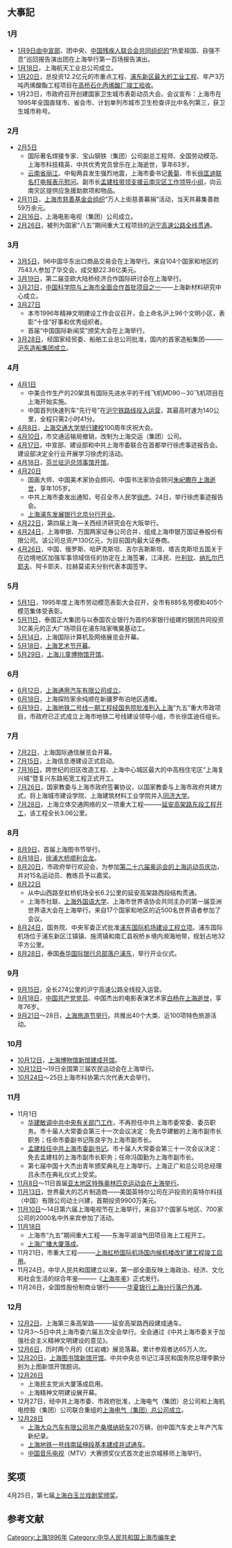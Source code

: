 ## 大事記

### 1月

  - [1月9日由](../Page/1月9日.md "wikilink")[中宣部](../Page/中宣部.md "wikilink")、团中央、[中国残疾人联合会共同组织的](../Page/中国残疾人联合会.md "wikilink")“热爱祖国、自强不息”巡回报告演出团在上海举行第一百场报告演出。
  - [1月18日](../Page/1月18日.md "wikilink")，上海航天工业总公司成立。
  - [1月20日](../Page/1月20日.md "wikilink")，总投资12.2亿元的市重点工程、[浦东新区最大的工业工程](../Page/浦东新区.md "wikilink")、年产3万吨丙烯酸酯工程项目在[高桥石化丙烯酸厂竣工验收](../Page/高桥石化丙烯酸厂.md "wikilink")。
  - 1月23日，市政府召开创建国家卫生城市表彰动员大会。会议宣布：上海市在1995年全国直辖市、省会市、计划单列市城市卫生检查评比中名列第三，获卫生城市称号。

### 2月

  - [2月5日](../Page/2月5日.md "wikilink")
      - 国际著名焊接专家、宝山钢铁（集团）公司副总工程师、全国劳动模范、上海市科技精英、中共优秀党员曾乐在上海逝世，享年63岁。
      - [云南省丽江](../Page/云南省.md "wikilink")、中甸两县发生强烈地震，上海市委书记[黄菊](../Page/黄菊.md "wikilink")、市长[徐匡迪联名打电报表示慰问](../Page/徐匡迪.md "wikilink")。副市长[孟建柱带领支援云南灾区工作领导小组](../Page/孟建柱.md "wikilink")，向云南灾区提供应急援助款项和物品。
  - [2月11日](../Page/2月11日.md "wikilink")，[上海市慈善基金会组织](../Page/上海市慈善基金会.md "wikilink")“万人上街慈善募捐”活动，当天共募集善款59万余元。
  - [2月16日](../Page/2月16日.md "wikilink")，上海电影电视（集团）公司成立。
  - [2月26日](../Page/2月26日.md "wikilink")，被列为国家“八五”期间重大工程项目的[沪宁高速公路全线贯通](../Page/沪宁高速公路.md "wikilink")。

### 3月

  - [3月5日](../Page/3月5日.md "wikilink")，96中国华东出口商品交易会在上海举行。来自104个国家和地区的7543人参加了华交会。成交额22.36亿美元。
  - [3月19日](../Page/3月19日.md "wikilink")，第二届亚欧大陆桥经济合作国际研讨会在上海举行。
  - [3月21日](../Page/3月21日.md "wikilink")，[中国科学院与上海市全面合作首批项目之一](../Page/中国科学院.md "wikilink")——上海新材料研究中心成立。
  - [3月27日](../Page/3月27日.md "wikilink")
      - 本市1996年精神文明建设工作会议召开，会上命名沪上96个文明小区，表彰“十佳”好事和优秀组织者。
      - 首届“中国国际新闻奖”颁奖大会在上海举行。
  - [3月28日](../Page/3月28日.md "wikilink")，经国家经贸委、船舶工业总公司批准，国内的首家造船集团———[沪东造船集团成立](../Page/沪东造船集团.md "wikilink")。

### 4月

  - [4月1日](../Page/4月1日.md "wikilink")
      - 中美合作生产的20架具有国际先进水平的干线飞机MD90－30飞机项目在上海开始实施。
      - 中国首列快速列车“先行号”在[沪宁铁路线投入运营](../Page/沪宁铁路.md "wikilink")，其最高时速为140公里，全程只需2小时41分。
  - [4月8日](../Page/4月8日.md "wikilink")，[上海交通大学举行建校](../Page/上海交通大学.md "wikilink")100周年庆祝大会。
  - [4月10日](../Page/4月10日.md "wikilink")，市交通运输局撤销，改制为上海交运（集团）公司。
  - [4月17日](../Page/4月17日.md "wikilink")，中宣部、建设部和中共上海市委联合在首都举行徐虎事迹报告会。建设部决定全行业开展学习徐虎的活动。
  - [4月18日](../Page/4月18日.md "wikilink")，[芬兰驻沪总领事馆开馆](../Page/芬兰.md "wikilink")。
  - [4月20日](../Page/4月20日.md "wikilink")
      - 国画大师、中国美术家协会顾问、中国书法家协会顾问[朱屺瞻在上海逝世](../Page/朱屺瞻.md "wikilink")，享年105岁。
      - 中共上海市委发出通知，号召全市人民学[徐虎](../Page/徐虎.md "wikilink")。24日，举行徐虎事迹报告会。
      - [上海浦东发展银行北京分行开业](../Page/上海浦东发展银行.md "wikilink")。
  - [4月22日](../Page/4月22日.md "wikilink")，第四届上海—关西经济研究会在大阪举行。
  - [4月24日](../Page/4月24日.md "wikilink")，上海申银、万国两家证券公司合并，组成上海申银万国证券股份有限公司。该公司总资产130亿元，为目前国内最大证券商。
  - [4月26日](../Page/4月26日.md "wikilink")，中国、俄罗斯、哈萨克斯坦、吉尔吉斯斯坦、塔吉克斯坦五国关于在边境地区加强军事领域信任的协定在上海签署，江泽民、[叶利钦](../Page/叶利钦.md "wikilink")、[纳扎尔巴耶夫](../Page/纳扎尔巴耶夫.md "wikilink")、阿卡耶夫、拉赫莫诺夫分别代表本国签字。

### 5月

  - [5月1日](../Page/5月1日.md "wikilink")，1995年度上海市劳动模范表彰大会召开，全市有885名劳模和405个模范集体受表彰。
  - [5月11日](../Page/5月11日.md "wikilink")，泰国正大集团与以泰国农业银行为首的6家银行组建的银团共同投资3亿美元的正大广场项目在浦东陆家嘴奠基动工。
  - [5月14日](../Page/5月14日.md "wikilink")，上海国际计算机及网络展览会开幕。
  - [5月18日](../Page/5月18日.md "wikilink")，[上海艺术节开幕](../Page/上海艺术节.md "wikilink")。
  - [5月29日](../Page/5月29日.md "wikilink")，[上海儿童博物馆开馆](../Page/上海儿童博物馆.md "wikilink")。

### 6月

  - [6月12日](../Page/6月12日.md "wikilink")，[上海通用汽车有限公司成立](../Page/上海通用汽车有限公司.md "wikilink")。
  - [6月18日](../Page/6月18日.md "wikilink")，上海探险家余纯顺在新疆罗布泊地区遇难。
  - [6月19日](../Page/6月19日.md "wikilink")，[上海地铁二号线一期工程经国务院批准列入上海](../Page/上海地铁二号线.md "wikilink")“九五”重大市政项目，市政府已正式成立上海市地铁二号线建设领导小组，市长徐匡迪任组长。

### 7月

  - [7月2日](../Page/7月2日.md "wikilink")，上海国际通信展览会开幕。
  - [7月15日](../Page/7月15日.md "wikilink")，上海信息港建设正式启动。
  - [7月16日](../Page/7月16日.md "wikilink")，跨世纪的旧区改造工程、上海中心城区最大的中高档住宅区“上海复兴城”暨复兴东路拓宽工程正式开工。
  - [7月26日](../Page/7月26日.md "wikilink")，国家教委与上海市政府签署协议，以国家教委与上海市政府共建方式，将上海城市建设学院、上海建筑材料工业学院并入[同济大学](../Page/同济大学.md "wikilink")。
  - [7月28日](../Page/7月28日.md "wikilink")，上海立体交通网络的又一项重大工程———[延安高架路东段工程开工](../Page/延安高架路.md "wikilink")，该工程全长3.06公里。

### 8月

  - [8月9日](../Page/8月9日.md "wikilink")，首届上海图书节举行。
  - [8月18日](../Page/8月18日.md "wikilink")，[徐浦大桥顺利合龙](../Page/徐浦大桥.md "wikilink")。
  - [8月20日](../Page/8月20日.md "wikilink")，市政府举行欢迎会，为参加[第二十六届奥运会的上海运动员庆功](../Page/第二十六届奥运会.md "wikilink")，并对15名运动员、教练员予以嘉奖。
  - [8月22日](../Page/8月22日.md "wikilink")
      - 从中山西路至虹桥机场全长6.2公里的延安高架路西段结构贯通。
      - 上海市社联、[上海外国语大学](../Page/上海外国语大学.md "wikilink")、上海市世界语协会共同主办的第一届亚洲世界语大会在上海举行。来自17个国家和地区的近500名世界语者参加了会议。
  - [8月24日](../Page/8月24日.md "wikilink")，国务院、中央军委正式批准[浦东国际机场建设工程立项](../Page/浦东国际机场.md "wikilink")。浦东国际机场位于浦东新区江镇镇、施湾镇和南汇县祝桥乡境内濒海地带，规划占地32平方公里。
  - [8月28日](../Page/8月28日.md "wikilink")，泰国[泰华国际银行总部落户浦东](../Page/泰华国际银行.md "wikilink")，举行开业仪式。

### 9月

  - [9月15日](../Page/9月15日.md "wikilink")，全长274公里的沪宁高速公路全线投入运营。
  - [9月18日](../Page/9月18日.md "wikilink")，[中国共产党党员](../Page/中国共产党.md "wikilink")、中国杰出的电影表演艺术家[白杨在上海逝世](../Page/白杨_\(演员\).md "wikilink")，享年76岁。
  - [9月21日](../Page/9月21日.md "wikilink")～28日，[上海旅游节举行](../Page/上海旅游节.md "wikilink")。共推出40个大类、近100项特色旅游活动。

### 10月

  - [10月12日](../Page/10月12日.md "wikilink")，[上海博物馆新馆建成开馆](../Page/上海博物馆.md "wikilink")。
  - [10月12日](../Page/10月12日.md "wikilink")～19日全国第三届农民运动会在上海举行。
  - [10月24日](../Page/10月24日.md "wikilink")～25日上海市科协第六次代表大会举行。

### 11月

  - 11月1日
      - [华建敏调中共中央有关部门工作](../Page/华建敏.md "wikilink")，不再担任中共上海市委常委、委员职务。市十届人大常委会第三十一次会议决定：免去华建敏的上海市副市长职务；任命市委副书记陈良宇为上海市副市长。
      - [孟建柱任中共上海市委副书记](../Page/孟建柱.md "wikilink")。市十届人大常委会第三十一次会议决定：免去孟建柱的上海市副市长职务；任命冯国勤为上海市副市长。
      - 第七届中国十大杰出青年颁奖典礼在上海举行。上海正广和总公司总经理吕永杰在典礼仪式上受奖。
  - [11月8日](../Page/11月8日.md "wikilink")～11日首届[亚太地区特殊奥林匹克运动会在上海举行](../Page/亚太地区特殊奥林匹克运动会.md "wikilink")。
  - [11月13日](../Page/11月13日.md "wikilink")，世界最大的芯片制造商——美国英特尔公司在沪投资的英特尔科技（中国）有限公司动土兴建，首期投资9900万美元。
  - [11月10日](../Page/11月10日.md "wikilink")～14日第六届上海电视节在上海举行，来自37个国家与地区、700家公司的2000名中外来宾参加了活动。
  - [11月18日](../Page/11月18日.md "wikilink")
      - 上海市“九五”期间重大工程——东海平湖油气田项目海上工程开工。
      - [上海广播大厦落成](../Page/上海广播大厦.md "wikilink")。
  - 11月21日，市重大工程———[上海虹桥国际机场国内候机楼改扩建工程竣工启用](../Page/上海虹桥国际机场.md "wikilink")。
  - 11月24日，中华人民共和国建立以来，第一部全面反映上海政治、经济、文化和社会生活的综合年鉴———《[上海年鉴](../Page/上海年鉴.md "wikilink")》正式发行。
  - 11月26日，全国性股份制商业银行———[华夏银行上海分行落户外滩](../Page/华夏银行.md "wikilink")。

### 12月

  - [12月2日](../Page/12月2日.md "wikilink")，上海第三条高架路———延安高架路西段建成通车。
  - 12月3～5日中共上海市委六届五次全会举行。全会通过《中共上海市委关于加强社会主义精神文明建设的意见》。
  - [12月6日](../Page/12月6日.md "wikilink")，历时两个月的《红岩魂》展览落幕。累计参观者达65万人次。
  - [12月20日](../Page/12月20日.md "wikilink")，[上海图书馆新馆开馆](../Page/上海图书馆.md "wikilink")。中共中央总书记江泽民和国务院总理李鹏分别为上图新馆开馆题词。
  - [12月26日](../Page/12月26日.md "wikilink")
      - 上海民主党派大厦落成启用。
      - 上海精神文明建设展开幕。
  - 12月27日，经中共上海市委、市政府批准，上海电气（集团）总公司和上海机电控股（集团）公司联合重组的[上海电气（集团）总公司成立](../Page/上海电气（集团）总公司.md "wikilink")。
  - [12月28日](../Page/12月28日.md "wikilink")
      - [上海大众汽车有限公司年产](../Page/上海大众汽车有限公司.md "wikilink")[桑塔纳轿车](../Page/桑塔纳.md "wikilink")20万辆，创中国汽车史上年产汽车新纪录。
      - [上海地铁一号线南延伸段基本建成并试通车](../Page/上海地铁一号线.md "wikilink")。
      - [中国音乐电视](../Page/中国音乐电视.md "wikilink")（MTV）大赛颁奖仪式首次走出京城移师上海举行。

## 奖项

4月25日，第七届[上海白玉兰戏剧奖颁奖](../Page/上海白玉兰戏剧奖.md "wikilink")。

## 参考文献

<div class="references-small">

<references />

</div>

[Category:上海1996年](https://zh.wikipedia.org/wiki/Category:上海1996年 "wikilink")
[Category:中华人民共和国上海市编年史](https://zh.wikipedia.org/wiki/Category:中华人民共和国上海市编年史 "wikilink")